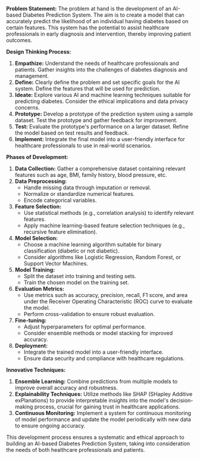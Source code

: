 **Problem Statement:**
The problem at hand is the development of an AI-based Diabetes Prediction System. The aim is to create a model that can accurately predict the likelihood of an individual having diabetes based on certain features. This system has the potential to assist healthcare professionals in early diagnosis and intervention, thereby improving patient outcomes.
 
**Design Thinking Process:**
1. **Empathize:** Understand the needs of healthcare professionals and patients. Gather insights into the challenges of diabetes diagnosis and management.
2. **Define:** Clearly define the problem and set specific goals for the AI system. Define the features that will be used for prediction.
3. **Ideate:** Explore various AI and machine learning techniques suitable for predicting diabetes. Consider the ethical implications and data privacy concerns.
4. **Prototype:** Develop a prototype of the prediction system using a sample dataset. Test the prototype and gather feedback for improvement.
5. **Test:** Evaluate the prototype's performance on a larger dataset. Refine the model based on test results and feedback.
6. **Implement:** Integrate the final model into a user-friendly interface for healthcare professionals to use in real-world scenarios.
 
**Phases of Development:**
1. **Data Collection:** Gather a comprehensive dataset containing relevant features such as age, BMI, family history, blood pressure, etc.
2. **Data Preprocessing:**
   - Handle missing data through imputation or removal.
   - Normalize or standardize numerical features.
   - Encode categorical variables.
3. **Feature Selection:**
   - Use statistical methods (e.g., correlation analysis) to identify relevant features.
   - Apply machine learning-based feature selection techniques (e.g., recursive feature elimination).
4. **Model Selection:**
   - Choose a machine learning algorithm suitable for binary classification (diabetic or not diabetic).
   - Consider algorithms like Logistic Regression, Random Forest, or Support Vector Machines.
5. **Model Training:**
   - Split the dataset into training and testing sets.
   - Train the chosen model on the training set.
6. **Evaluation Metrics:**
   - Use metrics such as accuracy, precision, recall, F1 score, and area under the Receiver Operating Characteristic (ROC) curve to evaluate the model.
   - Perform cross-validation to ensure robust evaluation.
7. **Fine-tuning:**
   - Adjust hyperparameters for optimal performance.
   - Consider ensemble methods or model stacking for improved accuracy.
8. **Deployment:**
   - Integrate the trained model into a user-friendly interface.
   - Ensure data security and compliance with healthcare regulations.
  
**Innovative Techniques:**
1. **Ensemble Learning:** Combine predictions from multiple models to improve overall accuracy and robustness.
2. **Explainability Techniques:** Utilize methods like SHAP (SHapley Additive exPlanations) to provide interpretable insights into the model's decision-making process, crucial for gaining trust in healthcare applications.
3. **Continuous Monitoring:** Implement a system for continuous monitoring of model performance and update the model periodically with new data to ensure ongoing accuracy.
 
This development process ensures a systematic and ethical approach to building an AI-based Diabetes Prediction System, taking into consideration the needs of both healthcare professionals and patients.
